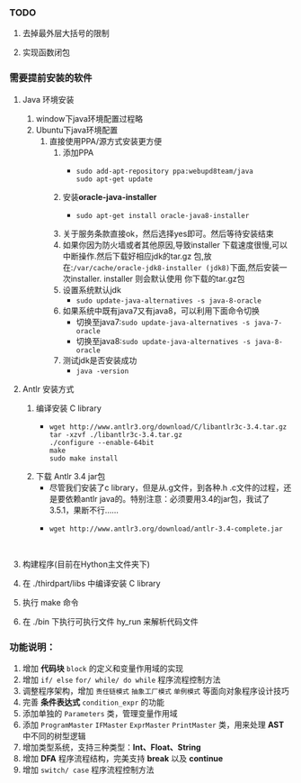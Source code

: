 ### TODO

1. 去掉最外层大括号的限制

2. 实现函数闭包

### 需要提前安装的软件

1. Java 环境安装

   1. window下java环境配置过程略
   2. Ubuntu下java环境配置
      1. 直接使用PPA/源方式安装更方便
         1. 添加PPA
            - ```shell
              sudo add-apt-repository ppa:webupd8team/java
              sudo apt-get update
              ```
         2. 安装**oracle-java-installer**
            - ```shell
              sudo apt-get install oracle-java8-installer
              ```
         3. 关于服务条款直接ok，然后选择yes即可。然后等待安装结束
         4. 如果你因为防火墙或者其他原因,导致installer 下载速度很慢,可以中断操作.然后下载好相应jdk的tar.gz 包,放在:`/var/cache/oracle-jdk8-installer (jdk8)`下面,然后安装一次installer. installer 则会默认使用 你下载的tar.gz包
         5. 设置系统默认jdk
            - `sudo update-java-alternatives -s java-8-oracle`
         6. 如果系统中既有java7又有java8，可以利用下面命令切换
            - 切换至java7:`sudo update-java-alternatives -s java-7-oracle`
            - 切换至java8:`sudo update-java-alternatives -s java-8-oracle`
         7. 测试jdk是否安装成功
            - `java -version`

2. Antlr 安装方式
   1. 编译安装 C library 
      - ```shell
        wget http://www.antlr3.org/download/C/libantlr3c-3.4.tar.gz
        tar -xzvf ./libantlr3c-3.4.tar.gz
        ./configure --enable-64bit
        make
        sudo make install
        ```
   2. 下载 Antlr 3.4 jar包
         -  尽管我们安装了c library，但是从.g文件，到各种.h .c文件的过程，还是要依赖antlr java的。特别注意：必须要用3.4的jar包，我试了3.5.1，果断不行……
         -  ```shell
            wget http://www.antlr3.org/download/antlr-3.4-complete.jar
            ```

   ​
3. 构建程序(目前在Hython主文件夹下)
  1. 在 ./thirdpart/libs 中编译安装 C library 
  2. 执行 make 命令
  3. 在 ./bin 下执行可执行文件 hy_run 来解析代码文件


### 功能说明：

1. 增加 **代码块** `block` 的定义和变量作用域的实现
2. 增加 `if/ else` `for/ while/ do while` 程序流程控制方法
3. 调整程序架构，增加 `责任链模式` `抽象工厂模式` `单例模式` 等面向对象程序设计技巧
4. 完善 **条件表达式** `condition_expr` 的功能
5. 添加单独的 `Parameters` 类，管理变量作用域
6. 添加 `ProgramMaster` `IFMaster` `ExprMaster` `PrintMaster` 类，用来处理 **AST** 中不同的树型逻辑
7. 增加类型系统，支持三种类型：**Int、Float、String**
8. 增加 **DFA** 程序流程结构，完美支持 **break** 以及 **continue**
9. 增加 `switch/ case` 程序流程控制方法


